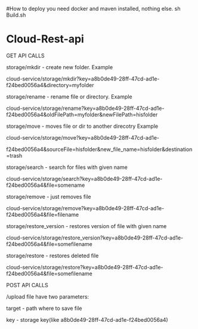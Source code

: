 #How to deploy
you need docker and maven installed, nothing else.
sh Build.sh 
# Cloud-Rest-api
GET API CALLS<p>
<p>storage/mkdir - create new folder. Example
<p>cloud-service/storage/mkdir?key=a8b0de49-28ff-47cd-ad1e-f24bed0056a4&directory=myfolder
<p>storage/rename - rename file or directory. Example 
<p>cloud-service/storage/rename?key=a8b0de49-28ff-47cd-ad1e-f24bed0056a4&oldFilePath=myfolder&newFilePath=hisfolder
<p>storage/move - moves file or dir to another direcotry Example
<p>cloud-service/storage/move?key=a8b0de49-28ff-47cd-ad1e-<p>f24bed0056a4&sourceFile=hisfolder&new_file_name=hisfolder&destination=trash
<p>storage/search - search for files with given name
<p>cloud-service/storage/search?key=a8b0de49-28ff-47cd-ad1e-f24bed0056a4&file=somename
<p>storage/remove - just removes file
<p>cloud-service/storage/remove?key=a8b0de49-28ff-47cd-ad1e-f24bed0056a4&file=filename
<p>storage/restore_version - restores version of file with given name
<p>cloud-service/storage/restore_version?key=a8b0de49-28ff-47cd-ad1e-f24bed0056a4&file=somefilename
<p>storage/restore - restores deleted file
<p>cloud-service/storage/restore?key=a8b0de49-28ff-47cd-ad1e-f24bed0056a4&file=somefilename
<p>POST API CALLS
<p>/upload file have two parameters:
<p>target - path where to save file
<p>key - storage key(like a8b0de49-28ff-47cd-ad1e-f24bed0056a4)
